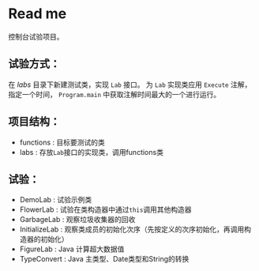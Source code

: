 # Read me

控制台试验项目。

## 试验方式：
在 *labs* 目录下新建测试类，实现 `Lab` 接口。
为 `Lab` 实现类应用 `Execute` 注解，指定一个时间，
`Program.main` 中获取注解时间最大的一个进行运行。

## 项目结构：
* functions     : 目标要测试的类
* labs          : 存放`Lab`接口的实现类，调用functions类

## 试验：
* DemoLab       : 试验示例类
* FlowerLab     : 试验在类构造器中通过`this`调用其他构造器
* GarbageLab    : 观察垃圾收集器的回收
* InitializeLab : 观察类成员的初始化次序（先按定义的次序初始化，再调用构造器的初始化）
* FigureLab     : Java 计算超大数据值
* TypeConvert   : Java 主类型、Date类型和String的转换